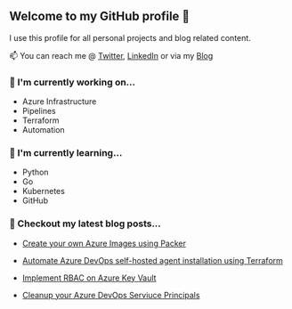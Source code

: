 ## Welcome to my GitHub profile 👋

I use this profile for all personal projects and blog related content.

📫 You can reach me @ [Twitter](https://twitter.com/OfficialCookJ), [LinkedIn](https://www.linkedin.com/in/cookjames) or via my [Blog](https://jamescook.dev)

### 🔭 I'm currently working on...

- Azure Infrastructure
- Pipelines
- Terraform
- Automation

### 🌱 I'm currently learning...

- Python
- Go
- Kubernetes
- GitHub

### 📰 Checkout my latest blog posts...

- [Create your own Azure Images using Packer](https://jamescook.dev/azure-images-using-packer)

- [Automate Azure DevOps self-hosted agent installation using Terraform](https://jamescook.dev/azuredevops-linux-agent-install-using-terraform)

- [Implement RBAC on Azure Key Vault](https://jamescook.dev/implement-rbac-on-azure-key-vault)

- [Cleanup your Azure DevOps Serviuce Principals](https://jamescook.dev/cleanup-azure-devops-service-principals)
